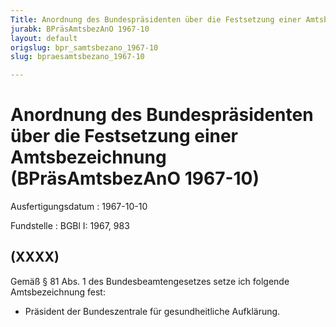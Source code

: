 ```yaml
---
Title: Anordnung des Bundespräsidenten über die Festsetzung einer Amtsbezeichnung
jurabk: BPräsAmtsbezAnO 1967-10
layout: default
origslug: bpr_samtsbezano_1967-10
slug: bpraesamtsbezano_1967-10

---
```


# Anordnung des Bundespräsidenten über die Festsetzung einer Amtsbezeichnung (BPräsAmtsbezAnO 1967-10)

Ausfertigungsdatum
:   1967-10-10

Fundstelle
:   BGBl I: 1967, 983



## (XXXX)

Gemäß § 81 Abs. 1 des Bundesbeamtengesetzes setze ich folgende Amtsbezeichnung fest:

*   Präsident der Bundeszentrale für gesundheitliche Aufklärung.




